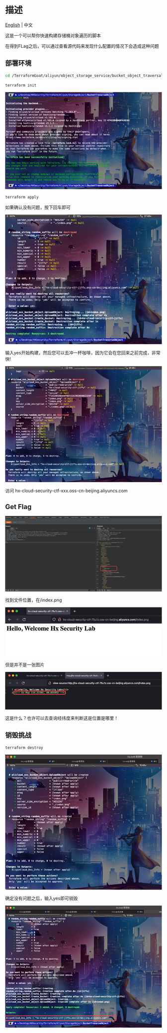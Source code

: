 # 描述

[English](./README.md) | 中文

这是一个可以帮你快速构建存储桶对象遍历的脚本

在得到FLag之后，可以通过查看源代码来发现什么配置的情况下会造成这种问题

## 部署环境

```bash
cd /TerraformGoat/aliyun/object_storage_service/bucket_object_traversal/
```

```BASH
terraform init
```

![image-20220420183822046](../../../images/UzJuMarkDownImage20220420183822046_1.png)

```bash
terraform apply
```

如果确认没有问题，按下回车即可

![image-20220420184331190](../../../images/UzJuMarkDownImage20220420184734125_6.png)

输入yes开始构建，然后您可以去冲一杯咖啡，因为它会在您回来之前完成，非常快!

![image-20220420184456968](../../../images/UzJuMarkDownImage20220420184708033_5.png)

访问 hx-cloud-security-ctf-xxx.oss-cn-beijing.aliyuncs.com

## Get Flag

![image-20220425122303981](../../../images/UzJuMarkDownImageimage-20220425122303981.png)

找到文件位置，在/index.png

![image-20220425122323577](../../../images/UzJuMarkDownImageimage-20220425122323577.png)

但是并不是一张图片

![image-20220425122347527](../../../images/UzJuMarkDownImageimage-20220425122347527.png)

这是什么？也许可以去查询经纬度来判断这是位置是哪里！

## 销毁挑战

```bash
terraform destroy
```

![image-20220420184708033](../../../images/UzJuMarkDownImage20220420184331190_3.png)

确定没有问题之后，输入yes即可销毁

![image-20220420184734125](../../../images/UzJuMarkDownImage20220420184456968_4.png)
